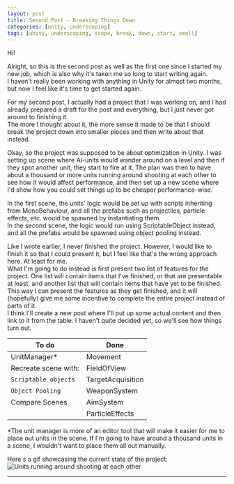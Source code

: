 ```yaml
---
layout: post
title: Second Post - Breaking Things Down
categories: [unity, underscoping]
tags: [unity, underscoping, scope, break, down, start, small]
---
```


Hi!

Alright, so this is the second post as well as the first one since I started my new job, which is also why it's taken me so long to start writing again.   
I haven't really been working with anything in Unity for almost two months, but now I feel like it's time to get started again.

For my second post, I actually had a project that I was working on, and I had already prepared a draft for the post and everything,
 but I just never got around to finishing it.  
The more I thought about it, the more sense it made to be that I should break the project down into smaller pieces
 and then write about that instead.
 
Okay, so the project was supposed to be about optimization in Unity. I was setting up scene where AI-units would wander around on a level and
 then if they spot another unit, they start to fire at it. The plan was then to have about a thousand or more units running around shooting
 at each other to see how it would affect performance, and then set up a new scene where I'd show how you could set things up to be cheaper performance-wise.
 
In the first scene, the units' logic would be set up with scripts inheriting from MonoBehaviour, and all the prefabs such as projectiles, particle
 effects, etc. would be spawned by instantiating them.  
In the second scene, the logic would run using ScriptableObject instead, and all the prefabs would be spawned using object pooling instead.

Like I wrote earlier, I never finished the project. However, I would like to finish it so that I could present it, but I feel like that's the wrong approach
 here. At least for me.  
What I'm going to do instead is first present two list of features for the project. One list will contain items that I've finished, or that are presentable
 at least, and another list that will contain items that have yet to be finished.
This way I can present the features as they get finished, and it will (hopefully) give me some incentive to complete the entire project instead of parts of it.  
I think I'll create a new post where I'll put up some actual content and then link to it from the table. I haven't quite decided yet, so we'll see how things
 turn out.
 
| To do                  | Done                   |
| ---------------------- | ---------------------- |
| UnitManager*           | Movement               |
| Recreate scene with:   | FieldOfView            |
| `Scriptable objects`   | TargetAcquisition      |
| `Object Pooling`       | WeaponSystem           |
| Compare Scenes         | AimSystem              |
|                        | ParticleEffects        |

*The unit manager is more of an editor tool that will make it easier for me to place out units in the scene. If I'm going to have around a thousand units
 in a scene, I wouldn't want to place them all out manually.
 
Here's a gif showcasing the current state of the project:
![Units running around shooting at each other](../images/optimization_13-04-20.gif "Path finding, field of view, and target acquisition.")
 
 

----
